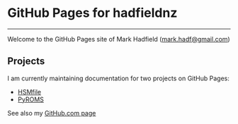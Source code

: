 # GitHub Pages for hadfieldnz

***

Welcome to the GitHub Pages site of Mark Hadfield (mark.hadf@gmail.com)

## Projects

I am currently maintaining documentation for two projects on GitHub Pages:

- [HSMfile](https://hadfieldnz.github.io/hsmfile/)
- [PyROMS](https://hadfieldnz.github.io/pyroms/)

See also my [GitHub.com page](https://github.com/hadfieldnz)


